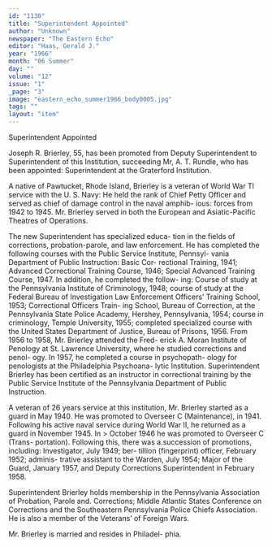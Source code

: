 ```yaml
---
id: "1130"
title: "Superintendent Appointed"
author: "Unknown"
newspaper: "The Eastern Echo"
editor: "Haas, Gerald J."
year: "1966"
month: "06 Summer"
day: ""
volume: "12"
issue: "1"
_page: "3"
image: "eastern_echo_summer1966_body0005.jpg"
tags: ""
layout: "item"
---
```

Superintendent Appointed

Joseph R. Brierley, 55, has been promoted from
Deputy Superintendent to Superintendent of this
Institution, succeeding Mr, A. T. Rundle, who has
been appointed: Superintendent at the Graterford
Institution.

A native of Pawtucket, Rhode Island, Brierley
is a veteran of World War Tl service with the U. S.
Navy: He held the rank of Chief Petty Officer and
served as chief of damage control in the naval amphib-
ious: forces from 1942 to 1945. Mr. Brierley served
in both the European and Asiatic-Pacific Theatres
of Operations.

The new Superintendent has specialized educa-
tion in the fields of corrections, probation-parole, and
law enforcement. He has completed the following
courses with the Public Service Institute, Pennsyl-
vania Department of Public Instruction: Basic Cor-
rectional Training, 1941; Advanced Correctional
Training Course, 1946; Special Advanced Training
Course, 1947. In addition, he completed the follow-
ing: Course of study at the Pennsylvania Institute
of Criminology, 1948; course of study at the Federal
Bureau of Investigation Law Enforcement Officers’
Training School, 1953; Correctional Officers Train-
ing School, Bureau of Correction, at the Pennsylvania
State Police Academy, Hershey, Pennsylvania, 1954;
course in criminology, Temple University, 1955;
completed specialized course with the United States
Department of Justice, Bureau of Prisons, 1956.
From 1956 to 1958, Mr. Brierley attended the Fred-
erick A. Moran Institute of Penology at St. Lawrence
University, where he studied corrections and penol-
ogy. In 1957, he completed a course in psychopath-
ology for penologists at the Philadelphia Psychoana-
lytic Institution. Superintendent Brierley has been
certified as an instructor in correctional training by
the Public Service Institute of the Pennsylvania
Department of Public Instruction.

A veteran of 26 years service at this institution,
Mr. Brierley started as a guard in May 1940. He was
promoted to Overseer C (Maintenance), in 1941.
Following his active naval service during World War
II, he returned as a guard in November 1945. In >
October 1946 he was promoted to Overseer C (Trans-
portation). Following this, there was a.succession of
promotions, including: Investigator, July 1949; ber-
tillion (fingerprint) officer, February 1952; adminis-
trative assistant to the Warden, July 1954; Major
of the Guard, January 1957, and Deputy Corrections
Superintendent in February 1958.

Superintendent Brierley holds membership in
the Pennsylvania Association of Probation, Parole
and. Corrections; Middle Atlantic States Conference
on Corrections and the Southeastern Pennsylvania
Police Chiefs Association. He is also a member of
the Veterans’ of Foreign Wars.

Mr. Brierley is married and resides in Philadel-
phia.
